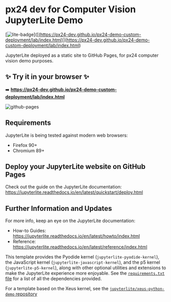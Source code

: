 # px24 dev for Computer Vision JupyterLite Demo

[![lite-badge](https://jupyterlite.rtfd.io/en/latest/_static/badge.svg)]([[(https://px24-dev.github.io/px24-demo-custom-deployment/lab/index.html)](https://px24-dev.github.io/px24-demo-custom-deployment/lab/index.html)](https://px24-dev.github.io/px24-demo-custom-deployment/lab/index.html)

JupyterLite deployed as a static site to GitHub Pages, for px24 computer vision demo purposes.

## ✨ Try it in your browser ✨

➡️ **https://px24-dev.github.io/px24-demo-custom-deployment/lab/index.html**

![github-pages](https://user-images.githubusercontent.com/591645/120649478-18258400-c47d-11eb-80e5-185e52ff2702.gif)

## Requirements

JupyterLite is being tested against modern web browsers:

- Firefox 90+
- Chromium 89+

## Deploy your JupyterLite website on GitHub Pages

Check out the guide on the JupyterLite documentation: https://jupyterlite.readthedocs.io/en/latest/quickstart/deploy.html

## Further Information and Updates

For more info, keep an eye on the JupyterLite documentation:

- How-to Guides: https://jupyterlite.readthedocs.io/en/latest/howto/index.html
- Reference: https://jupyterlite.readthedocs.io/en/latest/reference/index.html

This template provides the Pyodide kernel (`jupyterlite-pyodide-kernel`), the JavaScript kernel (`jupyterlite-javascript-kernel`), and the p5 kernel (`jupyterlite-p5-kernel`), along with other
optional utilities and extensions to make the JupyterLite experience more enjoyable. See the
[`requirements.txt` file](requirements.txt) for a list of all the dependencies provided.

For a template based on the Xeus kernel, see the [`jupyterlite/xeus-python-demo` repository](https://github.com/jupyterlite/xeus-python-demo)



